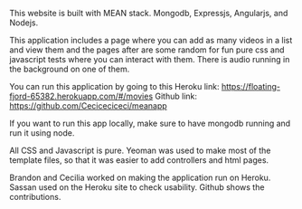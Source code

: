 This website is built with MEAN stack.
Mongodb, Expressjs, Angularjs, and Nodejs.

This application includes a page where you can add as many videos
in a list and view them and the pages after are some random for 
fun pure css and javascript tests where you can interact with them.
There is audio running in the background on one of them.

You can run this application by going to this Heroku link:
https://floating-fjord-65382.herokuapp.com/#/movies
Github link:
https://github.com/Ceciceciceci/meanapp

If you want to run this app locally, make sure to have mongodb running
and run it using node.

All CSS and Javascript is pure. 
Yeoman was used to make most of the template files, so that it was easier
to add controllers and html pages.

Brandon and Cecilia worked on making the application run on Heroku.
Sassan used on the Heroku site to check usability.
Github shows the contributions.


